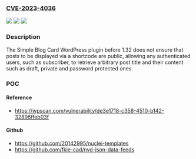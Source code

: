 ### [CVE-2023-4036](https://cve.mitre.org/cgi-bin/cvename.cgi?name=CVE-2023-4036)
![](https://img.shields.io/static/v1?label=Product&message=Simple%20Blog%20Card&color=blue)
![](https://img.shields.io/static/v1?label=Version&message=0%3C%201.32%20&color=brighgreen)
![](https://img.shields.io/static/v1?label=Vulnerability&message=CWE-639%20Authorization%20Bypass%20Through%20User-Controlled%20Key&color=brighgreen)

### Description

The Simple Blog Card WordPress plugin before 1.32 does not ensure that posts to be displayed via a shortcode are public, allowing any authenticated users, such as subscriber, to retrieve arbitrary post title and their content such as draft, private and password protected ones

### POC

#### Reference
- https://wpscan.com/vulnerability/de3e1718-c358-4510-b142-32896ffeb03f

#### Github
- https://github.com/20142995/nuclei-templates
- https://github.com/fkie-cad/nvd-json-data-feeds

